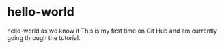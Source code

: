 # hello-world
hello-world as we know it
This is my first time on Git Hub and am currently going through the tutorial.
